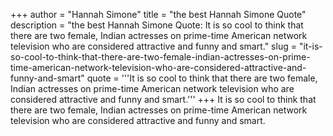 +++
author = "Hannah Simone"
title = "the best Hannah Simone Quote"
description = "the best Hannah Simone Quote: It is so cool to think that there are two female, Indian actresses on prime-time American network television who are considered attractive and funny and smart."
slug = "it-is-so-cool-to-think-that-there-are-two-female-indian-actresses-on-prime-time-american-network-television-who-are-considered-attractive-and-funny-and-smart"
quote = '''It is so cool to think that there are two female, Indian actresses on prime-time American network television who are considered attractive and funny and smart.'''
+++
It is so cool to think that there are two female, Indian actresses on prime-time American network television who are considered attractive and funny and smart.
